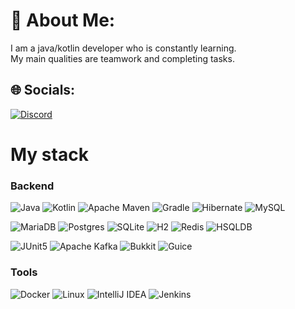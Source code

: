 # 💫 About Me:
I am a java/kotlin developer who is constantly learning.<br>My main qualities are teamwork and completing tasks.


## 🌐 Socials:
[![Discord](https://img.shields.io/badge/Discord-%237289DA.svg?logo=discord&logoColor=white)](https://discord.gg/whyzervellasskx) 

# My stack

### Backend

![Java](https://img.shields.io/badge/java-%23ED8B00.svg?style=for-the-badge&logo=openjdk&logoColor=white)
![Kotlin](https://img.shields.io/badge/Kotlin-9A00F5.svg?style=for-the-badge&logo=kotlin&logoColor=white)
![Apache Maven](https://img.shields.io/badge/Apache%20Maven-C71A36?style=for-the-badge&logo=Apache%20Maven&logoColor=white)
![Gradle](https://img.shields.io/badge/Gradle-02303A.svg?style=for-the-badge&logo=Gradle&logoColor=white)
![Hibernate](https://img.shields.io/badge/Hibernate-59666C?style=for-the-badge&logo=Hibernate&logoColor=white)
![MySQL](https://img.shields.io/badge/mysql-%2300f.svg?style=for-the-badge&logo=mysql&logoColor=white)

![MariaDB](https://img.shields.io/badge/MariaDB-003545?style=for-the-badge&logo=mariadb&logoColor=white)
![Postgres](https://img.shields.io/badge/postgres-%23316192.svg?style=for-the-badge&logo=postgresql&logoColor=white)
![SQLite](https://img.shields.io/badge/sqlite-%2307405e.svg?style=for-the-badge&logo=sqlite&logoColor=white)
![H2](https://img.shields.io/badge/H2-1C1C1C?style=for-the-badge&logo=h2&logoColor=white)
![Redis](https://img.shields.io/badge/Redis-DC382D?style=for-the-badge&logo=redis&logoColor=white)
![HSQLDB](https://img.shields.io/badge/HSQLDB-008CBA?style=for-the-badge&logoColor=white)

![JUnit5](https://img.shields.io/badge/Junit5-25A162?style=for-the-badge&logo=junit5&logoColor=white)
![Apache Kafka](https://img.shields.io/badge/Apache%20Kafka-000?style=for-the-badge&logo=apachekafka)
![Bukkit](https://img.shields.io/badge/Bukkit-E34F26?style=for-the-badge)
![Guice](https://img.shields.io/badge/Guice-59C36A?style=for-the-badge&logo=google&logoColor=white)

### Tools

![Docker](https://img.shields.io/badge/docker-%230db7ed.svg?style=for-the-badge&logo=docker&logoColor=white)
![Linux](https://img.shields.io/badge/Linux-FCC624?style=for-the-badge&logo=linux&logoColor=black)
![IntelliJ IDEA](https://img.shields.io/badge/IntelliJIDEA-000000.svg?style=for-the-badge&logo=intellij-idea&logoColor=white)
![Jenkins](https://img.shields.io/badge/jenkins-%232C5263.svg?style=for-the-badge&logo=jenkins&logoColor=white)

<!-- Proudly created with GPRM ( https://gprm.itsvg.in ) -->
